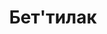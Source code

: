 ---
sidebar_position: 2
title: Бет'тилак
description: Описание и тактика на Бет'тилак
image: /img/fl/Bethtilac/Bethtilac.jpg
---